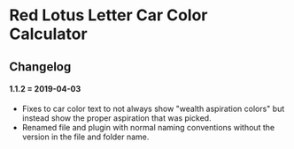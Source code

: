 Red Lotus Letter Car Color Calculator
================

## Changelog
#### 1.1.2 = 2019-04-03
* Fixes to car color text to not always show "wealth aspiration colors" but instead show the proper aspiration that was picked.
* Renamed file and plugin with normal naming conventions without the version in the file and folder name. 